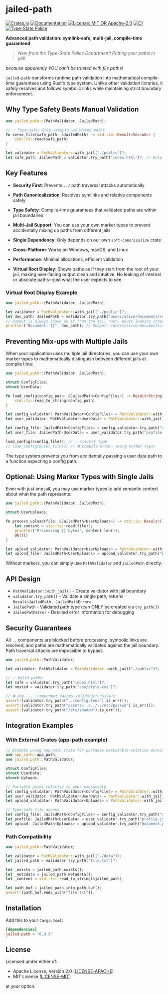# jailed-path

[![Crates.io](https://img.shields.io/crates/v/jailed-path.svg)](https://crates.io/crates/jailed-path)
[![Documentation](https://docs.rs/jailed-path/badge.svg)](https://docs.rs/jailed-path)
[![License: MIT OR Apache-2.0](https://img.shields.io/badge/license-MIT%20OR%20Apache--2.0-blue.svg)](https://github.com/DK26/jailed-path-rs#license)
[![CI](https://github.com/DK26/jailed-path-rs/actions/workflows/ci.yml/badge.svg?branch=main)](https://github.com/DK26/jailed-path-rs/actions/workflows/ci.yml)
[![Type-State Police](https://img.shields.io/badge/protected%20by-Type--State%20Police-blue.svg)](https://github.com/DK26/jailed-path-rs)

**Advanced path validation: symlink-safe, multi-jail, compile-time guaranteed**

> *New from the Type-State Police Department! Putting your paths in jail!*

*because apparently YOU can't be trusted with file paths!*

`jailed-path` transforms runtime path validation into mathematical compile-time guarantees using Rust's type system. Unlike other validation libraries, it safely resolves and follows symbolic links while maintaining strict boundary enforcement.

## Why Type Safety Beats Manual Validation

```rust
use jailed_path::{PathValidator, JailedPath};

// ✅ Type-safe: Only accepts validated paths
fn serve_file(safe_path: &JailedPath) -> std::io::Result<Vec<u8>> {
    std::fs::read(safe_path)
}

let validator = PathValidator::with_jail("./public")?;
let safe_path: JailedPath = validator.try_path("index.html")?; // Only way to create JailedPath
```


## Key Features

- **Security First**: Prevents `../` path traversal attacks automatically
- **Path Canonicalization**: Resolves symlinks and relative components safely
- **Type Safety**: Compile-time guarantees that validated paths are within jail boundaries
- **Multi-Jail Support**: You can use your own marker types to prevent accidentally mixing up paths from different jails
- **Single Dependency**: Only depends on our own `soft-canonicalize` crate
- **Cross-Platform**: Works on Windows, macOS, and Linux
- **Performance**: Minimal allocations, efficient validation


- **Virtual Root Display**: Shows paths as if they start from the root of your jail, making user-facing output clean and intuitive. No leaking of internal or absolute paths—just what the user expects to see.

### Virtual Root Display Example

```rust
use jailed_path::{PathValidator, JailedPath};

let validator = PathValidator::with_jail("./public")?;
let doc_path: JailedPath = validator.try_path("users/alice/documents/report.pdf")?;
// Output is always shown as if from the jail root, never leaking internal paths
println!("Document: {}", doc_path); // Output: /users/alice/documents/report.pdf
```

## Preventing Mix-ups with Multiple Jails

When your application uses multiple jail directories, you can use your own marker types to mathematically distinguish between different jails at compile time:

```rust
use jailed_path::{PathValidator, JailedPath};

struct ConfigFiles;
struct UserData;

fn load_config(config_path: &JailedPath<ConfigFiles>) -> Result<String, std::io::Error> {
    std::fs::read_to_string(config_path)
}

let config_validator: PathValidator<ConfigFiles> = PathValidator::with_jail("./config")?;
let user_validator: PathValidator<UserData> = PathValidator::with_jail("./userdata")?;

let config_file: JailedPath<ConfigFiles> = config_validator.try_path("app.toml")?;
let user_file: JailedPath<UserData> = user_validator.try_path("profile.json")?;

load_config(&config_file)?; // ✅ Correct type
// load_config(&user_file)?; // ❌ Compile error: wrong marker type!
```

The type system prevents you from accidentally passing a user data path to a function expecting a config path.

## Optional: Using Marker Types with Single Jails

Even with just one jail, you may use marker types to add semantic context about what the path represents:

```rust
use jailed_path::{PathValidator, JailedPath};

struct UserUploads;

fn process_upload(file: &JailedPath<UserUploads>) -> std::io::Result<()> {
    let content = std::fs::read(file)?;
    println!("Processing {} bytes", content.len());
    Ok(())
}

let upload_validator: PathValidator<UserUploads> = PathValidator::with_jail("./uploads")?;
let upload_file: JailedPath<UserUploads> = upload_validator.try_path("photo.jpg")?;
```

Without markers, you can simply use `PathValidator` and `JailedPath` directly.

## API Design

- `PathValidator::with_jail()` - Create validator with jail boundary
- `validator.try_path()` - Validate a single path, returns `Result<JailedPath, JailedPathError>`
- `JailedPath` - Validated path type (can ONLY be created via `try_path()`)
- `JailedPathError` - Detailed error information for debugging

## Security Guarantees

All `..` components are blocked before processing, symbolic links are resolved, and paths are
mathematically validated against the jail boundary. Path traversal attacks
are impossible to bypass.

```rust
use jailed_path::PathValidator;

let validator: PathValidator = PathValidator::with_jail("./public")?;

// ✅ Valid paths
let safe = validator.try_path("index.html")?;
let nested = validator.try_path("css/style.css")?;

// ❌ Any `..` component causes validation failure
assert!(validator.try_path("../config.toml").is_err());
assert!(validator.try_path("assets/../../../etc/passwd").is_err());
assert!(validator.try_path("/etc/shadow").is_err());
```

## Integration Examples

### With External Crates (app-path example)

```rust
// Example using app-path crate for portable executable-relative directories
use app_path::app_path;
use jailed_path::PathValidator;

struct ConfigFiles;
struct UserData;  
struct Uploads;

// Portable paths relative to your executable
let config_validator: PathValidator<ConfigFiles> = PathValidator::with_jail(app_path!("config"))?;
let user_validator: PathValidator<UserData> = PathValidator::with_jail(app_path!("user_data"))?;
let upload_validator: PathValidator<Uploads> = PathValidator::with_jail(app_path!("uploads"))?;

// Type-safe file access
let config_file: JailedPath<ConfigFiles> = config_validator.try_path("app.toml")?;
let profile: JailedPath<UserData> = user_validator.try_path("profile.json")?;
let upload: JailedPath<Uploads> = upload_validator.try_path("document.pdf")?;
```

### Path Compatibility

```rust
use jailed_path::PathValidator;

let validator = PathValidator::with_jail("./data")?;
let jailed_path = validator.try_path("file.txt")?;

let _exists = jailed_path.exists();
let _metadata = jailed_path.metadata();
let _content = std::fs::read_to_string(&jailed_path);

let path_buf = jailed_path.into_path_buf();
assert!(path_buf.ends_with("file.txt"));
```

## Installation

Add this to your `Cargo.toml`:

```toml
[dependencies]
jailed-path = "0.0.3"
```

## License

Licensed under either of:
- Apache License, Version 2.0 ([LICENSE-APACHE](LICENSE-APACHE))
- MIT License ([LICENSE-MIT](LICENSE-MIT))

at your option.
